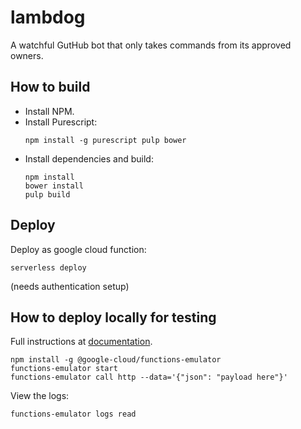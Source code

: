 # lambdog

A watchful GutHub bot that only takes commands from its approved owners.

## How to build

- Install NPM.
- Install Purescript:
  ```
  npm install -g purescript pulp bower
  ```
- Install dependencies and build:
  ```
  npm install
  bower install
  pulp build
  ```

## Deploy

Deploy as google cloud function:

```
serverless deploy
```

(needs authentication setup)

## How to deploy locally for testing

Full instructions at [documentation](https://cloud.google.com/functions/docs/emulator).

```
npm install -g @google-cloud/functions-emulator
functions-emulator start
functions-emulator call http --data='{"json": "payload here"}'
```

View the logs:
```
functions-emulator logs read
```
